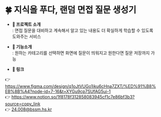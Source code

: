 # 🍀 지식을 푸다, 랜덤 면접 질문 생성기

- **📍 프로젝트 소개** <br>
  : 면접 질문을 대비하고 계속해서 알고 있는 내용도 더 확실하게 학습할 수 있도록 도와주는 서비스  

- **🚀 기능소개** <br>
  : 원하는 카테고리를 선택하면 화면에 질문이 띄워지고 원한다면 질문 저장까지 가능  

- **🔗 링크** <br>

👉 https://www.figma.com/design/q1oJtVUGo1iku6cHna7ZXT/%ED%91%B8%EB%8B%A4?node-id=7-16&t=XYGu9cp7SUfAG5ui-1  
👉 https://www.notion.so/1f8178f312858083945cf1c7e86bf3b3?source=copy_link  
👉 24.008@bssm.hs.kr
